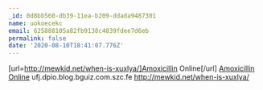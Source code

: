 ```yaml
---
_id: 0d8bb560-db39-11ea-b209-ddada9487301
name: uokoecekc
email: 625888105a82fb9138c4839fdee7d6eb
permalink: false
date: '2020-08-10T18:41:07.776Z'
---
```

[url=http://mewkid.net/when-is-xuxlya/]Amoxicillin Online[/url] <a href="http://mewkid.net/when-is-xuxlya/">Amoxicillin Online</a> ufj.dpio.blog.bguiz.com.szc.fe http://mewkid.net/when-is-xuxlya/
